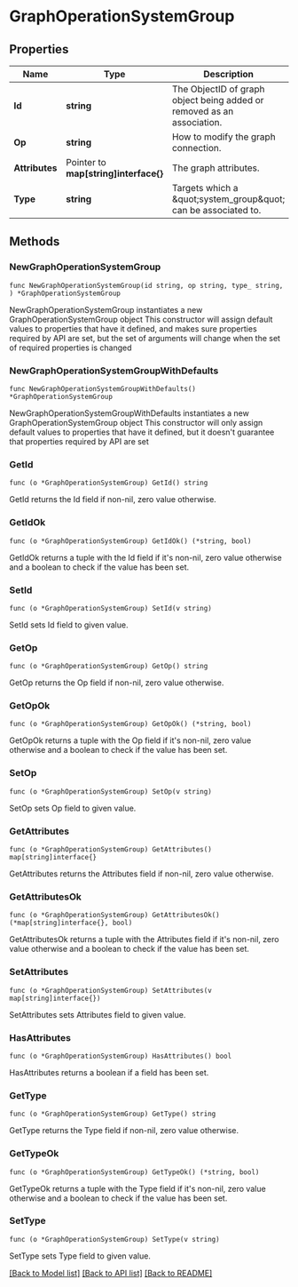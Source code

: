 # GraphOperationSystemGroup

## Properties

Name | Type | Description | Notes
------------ | ------------- | ------------- | -------------
**Id** | **string** | The ObjectID of graph object being added or removed as an association. | 
**Op** | **string** | How to modify the graph connection. | 
**Attributes** | Pointer to **map[string]interface{}** | The graph attributes. | [optional] 
**Type** | **string** | Targets which a \&quot;system_group\&quot; can be associated to. | 

## Methods

### NewGraphOperationSystemGroup

`func NewGraphOperationSystemGroup(id string, op string, type_ string, ) *GraphOperationSystemGroup`

NewGraphOperationSystemGroup instantiates a new GraphOperationSystemGroup object
This constructor will assign default values to properties that have it defined,
and makes sure properties required by API are set, but the set of arguments
will change when the set of required properties is changed

### NewGraphOperationSystemGroupWithDefaults

`func NewGraphOperationSystemGroupWithDefaults() *GraphOperationSystemGroup`

NewGraphOperationSystemGroupWithDefaults instantiates a new GraphOperationSystemGroup object
This constructor will only assign default values to properties that have it defined,
but it doesn't guarantee that properties required by API are set

### GetId

`func (o *GraphOperationSystemGroup) GetId() string`

GetId returns the Id field if non-nil, zero value otherwise.

### GetIdOk

`func (o *GraphOperationSystemGroup) GetIdOk() (*string, bool)`

GetIdOk returns a tuple with the Id field if it's non-nil, zero value otherwise
and a boolean to check if the value has been set.

### SetId

`func (o *GraphOperationSystemGroup) SetId(v string)`

SetId sets Id field to given value.


### GetOp

`func (o *GraphOperationSystemGroup) GetOp() string`

GetOp returns the Op field if non-nil, zero value otherwise.

### GetOpOk

`func (o *GraphOperationSystemGroup) GetOpOk() (*string, bool)`

GetOpOk returns a tuple with the Op field if it's non-nil, zero value otherwise
and a boolean to check if the value has been set.

### SetOp

`func (o *GraphOperationSystemGroup) SetOp(v string)`

SetOp sets Op field to given value.


### GetAttributes

`func (o *GraphOperationSystemGroup) GetAttributes() map[string]interface{}`

GetAttributes returns the Attributes field if non-nil, zero value otherwise.

### GetAttributesOk

`func (o *GraphOperationSystemGroup) GetAttributesOk() (*map[string]interface{}, bool)`

GetAttributesOk returns a tuple with the Attributes field if it's non-nil, zero value otherwise
and a boolean to check if the value has been set.

### SetAttributes

`func (o *GraphOperationSystemGroup) SetAttributes(v map[string]interface{})`

SetAttributes sets Attributes field to given value.

### HasAttributes

`func (o *GraphOperationSystemGroup) HasAttributes() bool`

HasAttributes returns a boolean if a field has been set.

### GetType

`func (o *GraphOperationSystemGroup) GetType() string`

GetType returns the Type field if non-nil, zero value otherwise.

### GetTypeOk

`func (o *GraphOperationSystemGroup) GetTypeOk() (*string, bool)`

GetTypeOk returns a tuple with the Type field if it's non-nil, zero value otherwise
and a boolean to check if the value has been set.

### SetType

`func (o *GraphOperationSystemGroup) SetType(v string)`

SetType sets Type field to given value.



[[Back to Model list]](../README.md#documentation-for-models) [[Back to API list]](../README.md#documentation-for-api-endpoints) [[Back to README]](../README.md)


